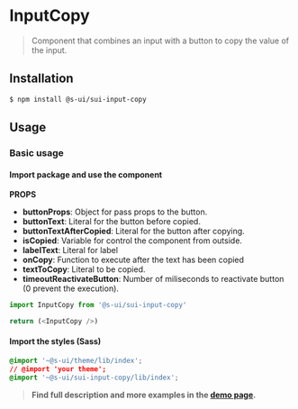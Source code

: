 # InputCopy

> Component that combines an input with a button to copy the value of the input.

## Installation

```sh
$ npm install @s-ui/sui-input-copy
```

## Usage

### Basic usage

#### Import package and use the component

**PROPS**
  * **buttonProps**: Object for pass props to the button.
  * **buttonText**: Literal for the button before copied.
  * **buttonTextAfterCopied**: Literal for the button after copying.
  * **isCopied**: Variable for control the component from outside.
  * **labelText**: Literal for label
  * **onCopy**: Function to execute after the text has been copied
  * **textToCopy**: Literal to be copied.
  * **timeoutReactivateButton**: Number of miliseconds to reactivate button (0 prevent the execution).

```js
import InputCopy from '@s-ui/sui-input-copy'

return (<InputCopy />)
```

#### Import the styles (Sass)

```css
@import '~@s-ui/theme/lib/index';
// @import 'your theme';
@import '~@s-ui/sui-input-copy/lib/index';
```


> **Find full description and more examples in the [demo page](#).**
